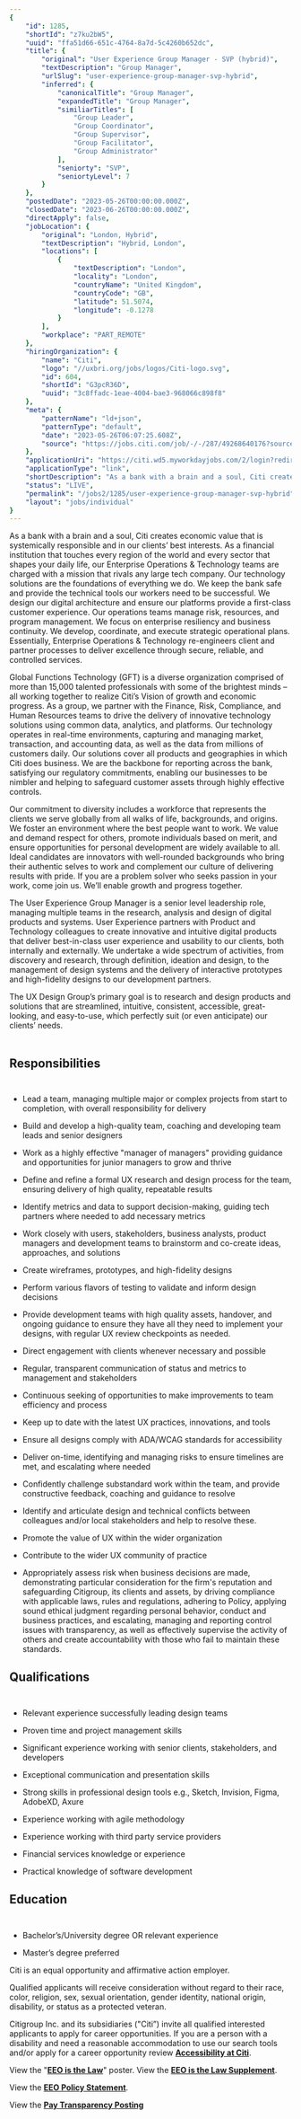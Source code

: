```yaml
---
{
	"id": 1285,
	"shortId": "z7ku2bW5",
	"uuid": "ffa51d66-651c-4764-8a7d-5c4260b652dc",
	"title": {
		"original": "User Experience Group Manager - SVP (hybrid)",
		"textDescription": "Group Manager",
		"urlSlug": "user-experience-group-manager-svp-hybrid",
		"inferred": {
			"canonicalTitle": "Group Manager",
			"expandedTitle": "Group Manager",
			"similiarTitles": [
				"Group Leader",
				"Group Coordinator",
				"Group Supervisor",
				"Group Facilitator",
				"Group Administrator"
			],
			"seniorty": "SVP",
			"seniortyLevel": 7
		}
	},
	"postedDate": "2023-05-26T00:00:00.000Z",
	"closedDate": "2023-06-26T00:00:00.000Z",
	"directApply": false,
	"jobLocation": {
		"original": "London, Hybrid",
		"textDescription": "Hybrid, London",
		"locations": [
			{
				"textDescription": "London",
				"locality": "London",
				"countryName": "United Kingdom",
				"countryCode": "GB",
				"latitude": 51.5074,
				"longitude": -0.1278
			}
		],
		"workplace": "PART_REMOTE"
	},
	"hiringOrganization": {
		"name": "Citi",
		"logo": "//uxbri.org/jobs/logos/Citi-logo.svg",
		"id": 604,
		"shortId": "G3pcR36D",
		"uuid": "3c8ffadc-1eae-4004-bae3-968066c898f8"
	},
	"meta": {
		"patternName": "ld+json",
		"patternType": "default",
		"date": "2023-05-26T06:07:25.608Z",
		"source": "https://jobs.citi.com/job/-/-/287/49268640176?source=jb_indeedorganic"
	},
	"applicationUri": "https://citi.wd5.myworkdayjobs.com/2/login?redirect=%2F2%2Fjob%2FLondon--United-Kingdom%2FUser-Experience-Group-Manager---SVP--hybrid-_23644017%2Fapply",
	"applicationType": "link",
	"shortDescription": "As a bank with a brain and a soul, Citi creates economic value that is systemically responsible and in our clients’ best interests. As a financial institution that touches every region of the world",
	"status": "LIVE",
	"permalink": "/jobs2/1285/user-experience-group-manager-svp-hybrid",
	"layout": "jobs/individual"
}
---
```

<p>As a bank with a brain and a soul, Citi creates economic value that is systemically responsible and in our clients’ best interests. As a financial institution that touches every region of the world and every sector that shapes your daily life, our Enterprise Operations &amp; Technology teams are charged with a mission that rivals any large tech company. Our technology solutions are the foundations of everything we do. We keep the bank safe and provide the technical tools our workers need to be successful. We design our digital architecture and ensure our platforms provide a first-class customer experience. Our operations teams manage risk, resources, and program management. We focus on enterprise resiliency and business continuity. We develop, coordinate, and execute strategic operational plans. Essentially, Enterprise Operations &amp; Technology re-engineers client and partner processes to deliver excellence through secure, reliable, and controlled services.</p><p>Global Functions Technology (GFT) is a diverse organization comprised of more than 15,000 talented professionals with some of the brightest minds – all working together to realize Citi’s Vision of growth and economic progress. As a group, we partner with the Finance, Risk, Compliance, and Human Resources teams to drive the delivery of innovative technology solutions using common data, analytics, and platforms. Our technology operates in real-time environments, capturing and managing market, transaction, and accounting data, as well as the data from millions of customers daily. Our solutions cover all products and geographies in which Citi does business. We are the backbone for reporting across the bank, satisfying our regulatory commitments, enabling our businesses to be nimbler and helping to safeguard customer assets through highly effective controls.</p><p>Our commitment to diversity includes a workforce that represents the clients we serve globally from all walks of life, backgrounds, and origins. We foster an environment where the best people want to work. We value and demand respect for others, promote individuals based on merit, and ensure opportunities for personal development are widely available to all. Ideal candidates are innovators with well-rounded backgrounds who bring their authentic selves to work and complement our culture of delivering results with pride. If you are a problem solver who seeks passion in your work, come join us. We’ll enable growth and progress together.</p><p>The User Experience Group Manager is a senior level leadership role, managing multiple teams in the research, analysis and design of digital products and systems. User Experience partners with Product and Technology colleagues to create innovative and intuitive digital products that deliver best-in-class user experience and usability to our clients, both internally and externally. We undertake a wide spectrum of activities, from discovery and research, through definition, ideation and design, to the management of design systems and the delivery of interactive prototypes and high-fidelity designs to our development partners.</p><p>The UX Design Group’s primary goal is to research and design products and solutions that are streamlined, intuitive, consistent, accessible, great-looking, and easy-to-use, which perfectly suit (or even anticipate) our clients’ needs.<br><br></p><h2>Responsibilities<br>&nbsp;</h2><ul><li><p>Lead a team, managing multiple major or complex projects from start to completion, with overall responsibility for delivery</p></li><li><p>Build and develop a high-quality team, coaching and developing team leads and senior designers</p></li><li><p>Work as a highly effective "manager of managers" providing guidance and opportunities for junior managers to grow and thrive</p></li><li><p>Define and refine a formal UX research and design process for the team, ensuring delivery of high quality, repeatable results</p></li><li><p>Identify metrics and data to support decision-making, guiding tech partners where needed to add necessary metrics</p></li><li><p>Work closely with users, stakeholders, business analysts, product managers and development teams to brainstorm and co-create ideas, approaches, and solutions</p></li><li><p>Create wireframes, prototypes, and high-fidelity designs</p></li><li><p>Perform various flavors of testing to validate and inform design decisions</p></li><li><p>Provide development teams with high quality assets, handover, and ongoing guidance to ensure they have all they need to implement your designs, with regular UX review checkpoints as needed.</p></li><li><p>Direct engagement with clients whenever necessary and possible</p></li><li><p>Regular, transparent communication of status and metrics to management and stakeholders</p></li><li><p>Continuous seeking of opportunities to make improvements to team efficiency and process</p></li><li><p>Keep up to date with the latest UX practices, innovations, and tools</p></li><li><p>Ensure all designs comply with ADA/WCAG standards for accessibility</p></li><li><p>Deliver on-time, identifying and managing risks to ensure timelines are met, and escalating where needed</p></li><li><p>Confidently challenge substandard work within the team, and provide constructive feedback, coaching and guidance to resolve</p></li><li><p>Identify and articulate design and technical conflicts between colleagues and/or local stakeholders and help to resolve these.</p></li><li><p>Promote the value of UX within the wider organization</p></li><li><p>Contribute to the wider UX community of practice</p></li><li><p>Appropriately assess risk when business decisions are made, demonstrating particular consideration for the firm's reputation and safeguarding Citigroup, its clients and assets, by driving compliance with applicable laws, rules and regulations, adhering to Policy, applying sound ethical judgment regarding personal behavior, conduct and business practices, and escalating, managing and reporting control issues with transparency, as well as effectively supervise the activity of others and create accountability with those who fail to maintain these standards.</p></li></ul><h2>Qualifications<br>&nbsp;</h2><ul><li><p>Relevant experience successfully leading design teams</p></li><li><p>Proven time and project management skills</p></li><li><p>Significant experience working with senior clients, stakeholders, and developers</p></li><li><p>Exceptional communication and presentation skills</p></li><li><p>Strong skills in professional design tools e.g., Sketch, Invision, Figma, AdobeXD, Axure</p></li><li><p>Experience working with agile methodology</p></li><li><p>Experience working with third party service providers</p></li><li><p>Financial services knowledge or experience</p></li><li><p>Practical knowledge of software development</p></li></ul><h2>Education<br>&nbsp;</h2><ul><li><p>Bachelor’s/University degree OR relevant experience</p></li><li><p>Master’s degree preferred</p></li></ul><p></p><p>Citi is an equal opportunity and affirmative action employer.</p><p>Qualified applicants will receive consideration without regard to their race, color, religion, sex, sexual orientation, gender identity, national origin, disability, or status as a protected veteran.</p><p>Citigroup Inc. and its subsidiaries ("Citi”) invite all qualified interested applicants to apply for career opportunities. If you are a person with a disability and need a reasonable accommodation to use our search tools and/or apply for a career opportunity review <a target="_blank" rel="noopener noreferrer nofollow" href="https://www.citigroup.com/citi/accessibility/application-accessibility.htm"><strong>Accessibility at Citi</strong></a>.</p><p>View the "<a target="_blank" rel="noopener noreferrer nofollow" href="https://www.dol.gov/sites/dolgov/files/ofccp/regs/compliance/posters/pdf/eeopost.pdf"><strong>EEO is the Law</strong></a>" poster. View the <a target="_blank" rel="noopener noreferrer nofollow" href="https://www.dol.gov/sites/dolgov/files/ofccp/regs/compliance/posters/pdf/OFCCP_EEO_Supplement_Final_JRF_QA_508c.pdf"><strong>EEO is the Law Supplement</strong></a>.</p><p>View the <a target="_blank" rel="noopener noreferrer nofollow" href="http://citi.com/citi/diversity/assets/pdf/eeo_aa_policy.pdf"><strong>EEO Policy Statement</strong></a>.</p><p>View the <a target="_blank" rel="noopener noreferrer nofollow" href="https://www.dol.gov/sites/dolgov/files/ofccp/pdf/pay-transp_%20English_formattedESQA508c.pdf"><strong>Pay Transparency Posting</strong></a></p>
